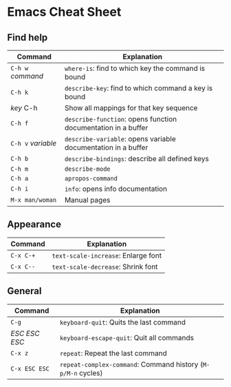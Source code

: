 # Emacs Cheat Sheet

## Find help
| Command                         | Explanation                                                  |
|---------------------------------|--------------------------------------------------------------|
|`C-h w` *command*                | `where-is`: find to which key the command is bound           |
|`C-h k`                          | `describe-key`: find to which command a key is bound         |
| *key* C-h                       | Show all mappings for that key sequence                      |
| `C-h f`                         | `describe-function`: opens function documentation in a buffer|
| `C-h v` *variable*              | `describe-variable`: opens variable documentation in a buffer|
| `C-h b`                         | `describe-bindings`: describe all defined keys               |
| `C-h m`                         | `describe-mode`                                              |
| `C-h a`                         | `apropos-command`                                            |
| `C-h i`                         | `info`: opens info documentation                             |
| `M-x man/woman`                 | Manual pages                                                 |7

## Appearance
| Command                         | Explanation                                                  |
|---------------------------------|--------------------------------------------------------------|
|`C-x C-+`                        | `text-scale-increase`: Enlarge font                          |
|`C-x C--`                        | `text-scale-decrease`: Shrink font                           |

## General
| Command                         | Explanation                                                  |
|---------------------------------|--------------------------------------------------------------|
|`C-g`                            | `keyboard-quit`: Quits the last command                      |
|*ESC ESC ESC*                    | `keyboard-escape-quit`: Quit all commands                    |
|`C-x z`                          | `repeat`: Repeat the last command                            |
|`C-x ESC ESC`                    | `repeat-complex-command`: Command history (`M-p/M-n` cycles) |
